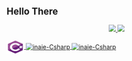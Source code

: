 ## Hello There
<div align="center">
  <a href="https://github.com/rafaballerini">
  <img height="180em" src="https://github-readme-stats.vercel.app/api?username=inaie&show_icons=true&theme=dark&include_all_commits=true&count_private=true"/>
  <img height="180em" src="https://github-readme-stats.vercel.app/api/top-langs/?username=inaie&layout=compact&langs_count=7&theme=blue"/>
</div>
<div style="display: inline_block"><br>
  <img align="center" alt="inaie-Csharp" height="30" width="40" src="https://raw.githubusercontent.com/devicons/devicon/master/icons/csharp/csharp-original.svg">
  <img align="center" alt="inaie-Csharp" height="30" width="40" src="https://cdn.jsdelivr.net/gh/devicons/devicon/icons/c/c-original.svg" />
  <img align="center" alt="inaie-Csharp" height="30" width="40" src="https://cdn.jsdelivr.net/gh/devicons/devicon/icons/xamarin/xamarin-original.svg" />
          
</div>
  
  ##
 
<div> 
</div>
